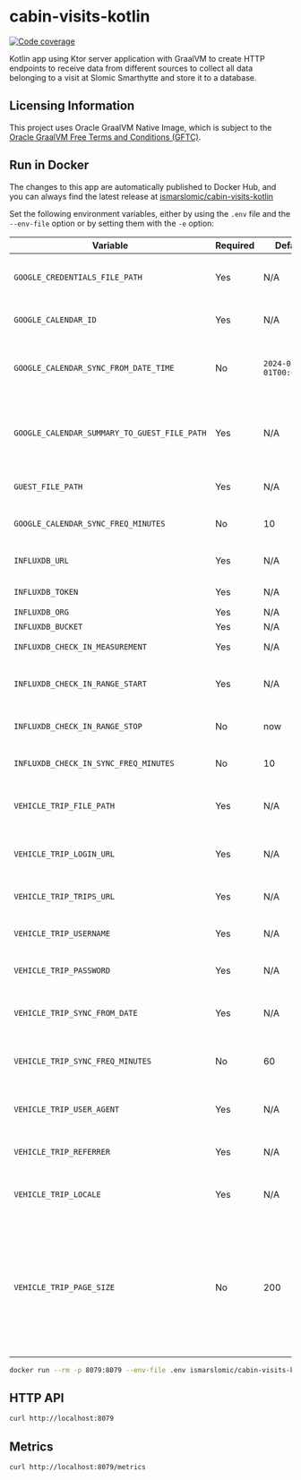 # cabin-visits-kotlin

[![Code coverage](https://codecov.io/gh/ismarslomic/cabin-visits-kotlin/branch/main/graph/badge.svg)](https://codecov.io/gh/ismarslomic/cabin-visits-kotlin)

Kotlin app using Ktor server application with GraalVM to create HTTP endpoints to receive data from different sources to
collect all data belonging to a visit at Slomic Smarthytte and store it to a database.

## Licensing Information

This project uses Oracle GraalVM Native Image, which is subject to
the [Oracle GraalVM Free Terms and Conditions (GFTC)](https://www.oracle.com/downloads/licenses/graal-free-license.html).

## Run in Docker

The changes to this app are automatically published to Docker Hub, and you can always find the latest release at
[ismarslomic/cabin-visits-kotlin](https://hub.docker.com/r/ismarslomic/cabin-visits-kotlin)

Set the following environment variables, either by using the `.env` file and the `--env-file` option or by setting them
with the `-e` option:

| Variable                                     | Required | Default                | Description                                                                                                                                                                                                                                |
|----------------------------------------------|----------|------------------------|--------------------------------------------------------------------------------------------------------------------------------------------------------------------------------------------------------------------------------------------|
| `GOOGLE_CREDENTIALS_FILE_PATH`               | Yes      | N/A                    | The path to the Google Service Account credentials, inside the container.                                                                                                                                                                  |
| `GOOGLE_CALENDAR_ID`                         | Yes      | N/A                    | The id of the Google Calendar to synchronize.                                                                                                                                                                                              |
| `GOOGLE_CALENDAR_SYNC_FROM_DATE_TIME`        | No       | `2024-01-01T00:00:00Z` | Lower bound for event's end time in full calendar sync (RFC3339, with time zone).                                                                                                                                                          |
| `GOOGLE_CALENDAR_SUMMARY_TO_GUEST_FILE_PATH` | Yes      | N/A                    | The path to the JSON file defining the Calendar event summary-to-Guest mapping, inside the container.                                                                                                                                      |
| `GUEST_FILE_PATH`                            | Yes      | N/A                    | Path to the JSON file with the Guests for database update/insert.                                                                                                                                                                          |
| `GOOGLE_CALENDAR_SYNC_FREQ_MINUTES`          | No       | 10                     | Frequency (in minutes) to poll Google Calendar for updates.                                                                                                                                                                                |
| `INFLUXDB_URL`                               | Yes      | N/A                    | Url to the InfluxDb database (e.g., `http://192.0.0.1:8086`).                                                                                                                                                                              |
| `INFLUXDB_TOKEN`                             | Yes      | N/A                    | Access Token for InfluxDb authentication.                                                                                                                                                                                                  |
| `INFLUXDB_ORG`                               | Yes      | N/A                    | InfluxDb organization.                                                                                                                                                                                                                     |
| `INFLUXDB_BUCKET`                            | Yes      | N/A                    | InfluxDb bucket name.                                                                                                                                                                                                                      |
| `INFLUXDB_CHECK_IN_MEASUREMENT`              | Yes      | N/A                    | InfluxDb measurement for check-in sensor.                                                                                                                                                                                                  |
| `INFLUXDB_CHECK_IN_RANGE_START`              | Yes      | N/A                    | Earliest date for check-in sync (RFC3339 datetime, with time zone).                                                                                                                                                                        |
| `INFLUXDB_CHECK_IN_RANGE_STOP`               | No       | now                    | Latest date for check-in sync (RFC3339 datetime, or `now`).                                                                                                                                                                                |
| `INFLUXDB_CHECK_IN_SYNC_FREQ_MINUTES`        | No       | 10                     | Frequency (in minutes) for check-in sync from InfluxDb.                                                                                                                                                                                    |
| `VEHICLE_TRIP_FILE_PATH`                     | Yes      | N/A                    | The path to the JSON file defining vehicle trips, inside the container.                                                                                                                                                                    |
| `VEHICLE_TRIP_LOGIN_URL`                     | Yes      | N/A                    | API endpoint URL for performing login before fetching the vehicle trip data.                                                                                                                                                               |
| `VEHICLE_TRIP_TRIPS_URL`                     | Yes      | N/A                    | API endpoint URL for fetching the vehicle trip data.                                                                                                                                                                                       |
| `VEHICLE_TRIP_USERNAME`                      | Yes      | N/A                    | Username for authenticating against the vehicle trip API.                                                                                                                                                                                  |
| `VEHICLE_TRIP_PASSWORD`                      | Yes      | N/A                    | Password for authenticating against the vehicle trip API.                                                                                                                                                                                  |
| `VEHICLE_TRIP_SYNC_FROM_DATE`                | Yes      | N/A                    | Lower bound for vehicle trip start date in full vehicle trip sync (format: `YYYY-MM-DD`).                                                                                                                                                  |
| `VEHICLE_TRIP_SYNC_FREQ_MINUTES`             | No       | 60                     | Frequency (in minutes) for polling and syncing new vehicle trips using the API.                                                                                                                                                            |
| `VEHICLE_TRIP_USER_AGENT`                    | Yes      | N/A                    | User-Agent HTTP header when making requests to vehicle trip API request.                                                                                                                                                                   |
| `VEHICLE_TRIP_REFERRER`                      | Yes      | N/A                    | Referrer HTTP header for vehicle trip API requests.                                                                                                                                                                                        |
| `VEHICLE_TRIP_LOCALE`                        | Yes      | N/A                    | Locale header for requests (e.g., `nb_NO`, dictates language/formatting).                                                                                                                                                                  |
| `VEHICLE_TRIP_PAGE_SIZE`                     | No       | 200                    | Determines the number of vehicle trip records to fetch per page when syncing vehicle trip data from the API. Defaults to `200`. Adjusting this value can help manage paging performance and memory usage when dealing with large datasets. |

```bash
docker run --rm -p 8079:8079 --env-file .env ismarslomic/cabin-visits-kotlin:main
```

## HTTP API

```bash
curl http://localhost:8079
```

## Metrics

```bash
curl http://localhost:8079/metrics
```
